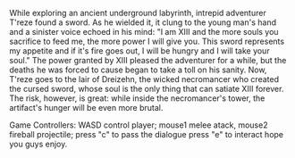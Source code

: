 While exploring an ancient underground labyrinth, intrepid adventurer T'reze found a sword. As he wielded it, it clung to the young man's hand and a sinister voice echoed in his mind: "I am XIII and the more souls you sacrifice to feed me, the more power I will give you. This sword represents my appetite and if it's fire goes out, I will be hungry and I will take your soul." The power granted by XIII pleased the adventurer for a while, but the deaths he was forced to cause began to take a toll on his sanity. Now, T'reze goes to the lair of Dreizehn, the wicked necromancer who created the cursed sword, whose soul is the only thing that can satiate XIII forever. The risk, however, is great: while inside the necromancer's tower, the artifact's hunger will be even more brutal.

Game Controllers: 
 WASD control player;
 mouse1 melee atack, mouse2 fireball projectile;
 press "c" to pass the dialogue 
 press "e" to interact
hope you guys enjoy.
